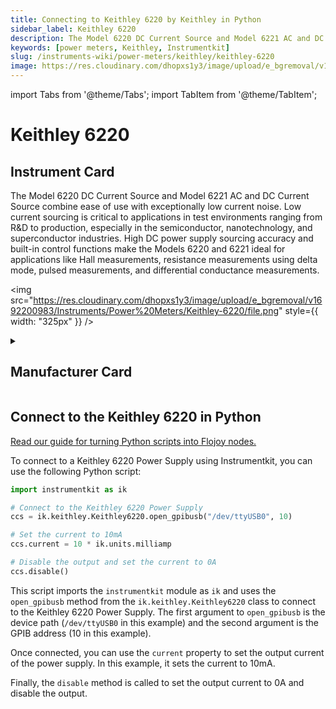 ```yaml
---
title: Connecting to Keithley 6220 by Keithley in Python
sidebar_label: Keithley 6220
description: The Model 6220 DC Current Source and Model 6221 AC and DC Current Source combine ease of use with exceptionally low current noise. Low current sourcing is critical to applications in test environments ranging from R&D to production, especially in the semiconductor, nanotechnology, and superconductor industries. High DC power supply sourcing accuracy and built-in control functions make the Models 6220 and 6221 ideal for applications like Hall measurements, resistance measurements using delta mode, pulsed measurements, and differential conductance measurements.
keywords: [power meters, Keithley, Instrumentkit]
slug: /instruments-wiki/power-meters/keithley/keithley-6220
image: https://res.cloudinary.com/dhopxs1y3/image/upload/e_bgremoval/v1692200983/Instruments/Power%20Meters/Keithley-6220/file.png
---
```


import Tabs from '@theme/Tabs';
import TabItem from '@theme/TabItem';

# Keithley 6220

## Instrument Card

<div className="flex">

<div>

The Model 6220 DC Current Source and Model 6221 AC and DC Current Source combine ease of use with exceptionally low current noise. Low current sourcing is critical to applications in test environments ranging from R&D to production, especially in the semiconductor, nanotechnology, and superconductor industries. High DC power supply sourcing accuracy and built-in control functions make the Models 6220 and 6221 ideal for applications like Hall measurements, resistance measurements using delta mode, pulsed measurements, and differential conductance measurements.

</div>

<img src="https://res.cloudinary.com/dhopxs1y3/image/upload/e_bgremoval/v1692200983/Instruments/Power%20Meters/Keithley-6220/file.png" style={{ width: "325px" }} />

</div>

<details>
<summary><h2>Manufacturer Card</h2></summary>

<img src="https://res.cloudinary.com/dhopxs1y3/image/upload/v1692126010/Instruments/Vendor%20Logos/Keithley.png" style={{ width: "100%", objectFit: "cover" }} />

Keithley Instruments is a measurement and instrument company headquartered in Solon, Ohio, that develops, manufactures, markets, and sells data acquisition products, as well as complete systems for high-volume production and assembly testing. <a href="https://www.tek.com/en">Website</a>.

<ul>
  <li>Headquarters: Cleveland, Ohio, United States</li>
  <li>Yearly Revenue (millions, USD): 110.6</li>
</ul>
</details>

## Connect to the Keithley 6220 in Python

[Read our guide for turning Python scripts into Flojoy nodes.](https://docs.flojoy.ai/custom-nodes/creating-custom-node/)


<Tabs>
<TabItem value="Instrumentkit" label="Instrumentkit">

To connect to a Keithley 6220 Power Supply using Instrumentkit, you can use the following Python script:

```python
import instrumentkit as ik

# Connect to the Keithley 6220 Power Supply
ccs = ik.keithley.Keithley6220.open_gpibusb("/dev/ttyUSB0", 10)

# Set the current to 10mA
ccs.current = 10 * ik.units.milliamp

# Disable the output and set the current to 0A
ccs.disable()
```

This script imports the `instrumentkit` module as `ik` and uses the `open_gpibusb` method from the `ik.keithley.Keithley6220` class to connect to the Keithley 6220 Power Supply. The first argument to `open_gpibusb` is the device path (`/dev/ttyUSB0` in this example) and the second argument is the GPIB address (10 in this example).

Once connected, you can use the `current` property to set the output current of the power supply. In this example, it sets the current to 10mA.

Finally, the `disable` method is called to set the output current to 0A and disable the output.

</TabItem>
</Tabs>